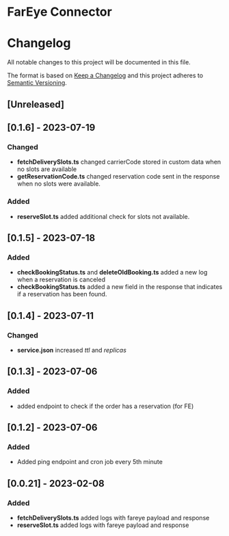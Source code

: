 # FarEye Connector

# Changelog

All notable changes to this project will be documented in this file.

The format is based on [Keep a Changelog](http://keepachangelog.com/en/1.0.0/)
and this project adheres to [Semantic Versioning](http://semver.org/spec/v2.0.0.html).

## [Unreleased]

## [0.1.6] - 2023-07-19

### Changed

- **fetchDeliverySlots.ts** changed carrierCode stored in custom data when no slots are available
- **getReservationCode.ts** changed reservation code sent in the response when no slots were available.

### Added
- **reserveSlot.ts** added additional check for slots not available.

## [0.1.5] - 2023-07-18

### Added

- **checkBookingStatus.ts** and **deleteOldBooking.ts** added a new log when a reservation is canceled
- **checkBookingStatus.ts** added a new field in the response that indicates if a reservation has been found.

## [0.1.4] - 2023-07-11

### Changed

- **service.json** increased _ttl_ and _replicas_

## [0.1.3] - 2023-07-06

### Added
- added endpoint to check if the order has a reservation (for FE)

## [0.1.2] - 2023-07-06

### Added

- Added ping endpoint and cron job every 5th minute

## [0.0.21] - 2023-02-08

### Added

- **fetchDeliverySlots.ts** added logs with fareye payload and response
- **reserveSlot.ts** added logs with fareye payload and response
